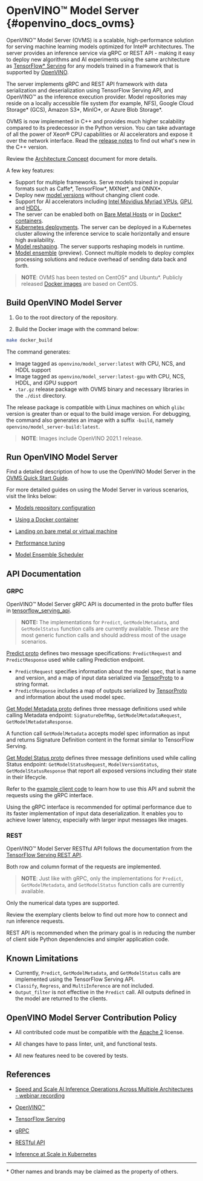 # OpenVINO&trade; Model Server {#openvino_docs_ovms}

OpenVINO&trade; Model Server (OVMS) is a scalable, high-performance solution for serving machine learning models optimized for Intel&reg; architectures.
The server provides an inference service via gRPC or REST API - making it easy to deploy new algorithms and AI experiments using the same
architecture as [TensorFlow* Serving](https://github.com/tensorflow/serving) for any models trained in a framework that is supported
by [OpenVINO](https://software.intel.com/en-us/openvino-toolkit).

The server implements gRPC and REST API framework with data serialization and deserialization using TensorFlow Serving API,
 and OpenVINO&trade; as the inference execution provider. Model repositories may reside on a locally accessible file system (for example, NFS),
  Google Cloud Storage\* (GCS), Amazon S3\*, MinIO\*, or Azure Blob Storage\*.

OVMS is now implemented in C++ and provides much higher scalability compared to its predecessor in the Python version.
You can take advantage of all the power of Xeon® CPU capabilities or AI accelerators and expose it over the network interface.
Read the [release notes](https://github.com/openvinotoolkit/model_server/releases) to find out what's new in the C++ version.

Review the [Architecture Concept](https://github.com/openvinotoolkit/model_server/blob/main/docs/architecture.md) document for more details.

A few key features:
- Support for multiple frameworks. Serve models trained in popular formats such as Caffe\*, TensorFlow\*, MXNet\*, and ONNX*.
- Deploy new [model versions](https://github.com/openvinotoolkit/model_server/blob/main/docs/docker_container.md#model-version-policy) without changing client code.
- Support for AI accelerators including [Intel Movidius Myriad VPUs](../IE_DG/supported_plugins/VPU.md),
[GPU](../IE_DG/supported_plugins/GPU.md), and [HDDL](../IE_DG/supported_plugins/HDDL.md).
- The server can be enabled both on [Bare Metal Hosts](https://github.com/openvinotoolkit/model_server/blob/main/docs/host.md) or in
[Docker* containers](https://github.com/openvinotoolkit/model_server/blob/main/docs/docker_container.md).
- [Kubernetes deployments](https://github.com/openvinotoolkit/model_server/blob/main/deploy). The server can be deployed in a Kubernetes cluster allowing the inference service to scale horizontally and ensure high availability.
- [Model reshaping](https://github.com/openvinotoolkit/model_server/blob/main/docs/docker_container.md#model-reshaping). The server supports reshaping models in runtime.
- [Model ensemble](https://github.com/openvinotoolkit/model_server/blob/main/docs/ensemble_scheduler.md) (preview). Connect multiple models to deploy complex processing solutions and reduce overhead of sending data back and forth.

> **NOTE**: OVMS has been tested on CentOS\* and Ubuntu\*. Publicly released [Docker images](https://hub.docker.com/r/openvino/model_server) are based on CentOS.

## Build OpenVINO Model Server

1. Go to the root directory of the repository.

2. Build the Docker image with the command below:
```bash
make docker_build
```

The command generates:
* Image tagged as `openvino/model_server:latest` with CPU, NCS, and HDDL support
* Image tagged as `openvino/model_server:latest-gpu` with CPU, NCS, HDDL, and iGPU support
* `.tar.gz` release package with OVMS binary and necessary libraries in the `./dist` directory.

The release package is compatible with Linux machines on which `glibc` version is greater than or equal to the build image version.
For debugging, the command also generates an image with a suffix `-build`, namely `openvino/model_server-build:latest`.

> **NOTE**: Images include OpenVINO 2021.1 release.


## Run OpenVINO Model Server

Find a detailed description of how to use the OpenVINO Model Server in the [OVMS Quick Start Guide](https://github.com/openvinotoolkit/model_server/blob/main/docs/ovms_quickstart.md).


For more detailed guides on using the Model Server in various scenarios, visit the links below:

* [Models repository configuration](https://github.com/openvinotoolkit/model_server/blob/main/docs/models_repository.md)

* [Using a Docker container](https://github.com/openvinotoolkit/model_server/blob/main/docs/docker_container.md)

* [Landing on bare metal or virtual machine](https://github.com/openvinotoolkit/model_server/blob/main/docs/host.md)

* [Performance tuning](https://github.com/openvinotoolkit/model_server/blob/main/docs/performance_tuning.md)

* [Model Ensemble Scheduler](https://github.com/openvinotoolkit/model_server/blob/main/docs/ensemble_scheduler.md)


## API Documentation

### GRPC

OpenVINO&trade; Model Server gRPC API is documented in the proto buffer files in [tensorflow_serving_api](https://github.com/tensorflow/serving/tree/r2.2/tensorflow_serving/apis).

> **NOTE:** The implementations for `Predict`, `GetModelMetadata`, and `GetModelStatus` function calls are currently available.
> These are the most generic function calls and should address most of the usage scenarios.

[Predict proto](https://github.com/tensorflow/serving/blob/r2.2/tensorflow_serving/apis/predict.proto) defines two message specifications: `PredictRequest` and `PredictResponse` used while calling Prediction endpoint.
* `PredictRequest` specifies information about the model spec, that is name and version, and a map of input data serialized via
[TensorProto](https://github.com/tensorflow/tensorflow/blob/r2.2/tensorflow/core/framework/tensor.proto) to a string format.
* `PredictResponse` includes a map of outputs serialized by
[TensorProto](https://github.com/tensorflow/tensorflow/blob/r2.2/tensorflow/core/framework/tensor.proto) and information about the used model spec.

[Get Model Metadata proto](https://github.com/tensorflow/serving/blob/r2.2/tensorflow_serving/apis/get_model_metadata.proto) defines three message definitions used while calling Metadata endpoint:
 `SignatureDefMap`, `GetModelMetadataRequest`, `GetModelMetadataResponse`.

 A function call `GetModelMetadata` accepts model spec information as input and returns Signature Definition content in the format similar to TensorFlow Serving.

[Get Model Status proto](https://github.com/tensorflow/serving/blob/r2.2/tensorflow_serving/apis/get_model_status.proto) defines three message definitions used while calling Status endpoint:
 `GetModelStatusRequest`, `ModelVersionStatus`, `GetModelStatusResponse` that report all exposed versions including their state in their lifecycle.

Refer to the [example client code](https://github.com/openvinotoolkit/model_server/blob/main/example_client) to learn how to use this API and submit the requests using the gRPC interface.

Using the gRPC interface is recommended for optimal performance due to its faster implementation of input data deserialization. It enables you to achieve lower latency, especially with larger input messages like images.

### REST

OpenVINO&trade; Model Server RESTful API follows the documentation from the [TensorFlow Serving REST API](https://www.tensorflow.org/tfx/serving/api_rest).

Both row and column format of the requests are implemented.

> **NOTE**: Just like with gRPC, only the implementations for `Predict`, `GetModelMetadata`, and `GetModelStatus` function calls are currently available.

Only the numerical data types are supported.

Review the exemplary clients below to find out more how to connect and run inference requests.

REST API is recommended when the primary goal is in reducing the number of client side Python dependencies and simpler application code.


## Known Limitations

* Currently, `Predict`, `GetModelMetadata`, and `GetModelStatus` calls are implemented using the TensorFlow Serving API.
* `Classify`, `Regress`, and `MultiInference` are not included.
* `Output_filter` is not effective in the `Predict` call. All outputs defined in the model are returned to the clients.

## OpenVINO Model Server Contribution Policy

* All contributed code must be compatible with the [Apache 2](https://www.apache.org/licenses/LICENSE-2.0) license.

* All changes have to pass linter, unit, and functional tests.

* All new features need to be covered by tests.


## References

* [Speed and Scale AI Inference Operations Across Multiple Architectures - webinar recording](https://techdecoded.intel.io/essentials/speed-and-scale-ai-inference-operations-across-multiple-architectures/)

* [OpenVINO&trade;](https://software.intel.com/en-us/openvino-toolkit)

* [TensorFlow Serving](https://github.com/tensorflow/serving)

* [gRPC](https://grpc.io/)

* [RESTful API](https://restfulapi.net/)

* [Inference at Scale in Kubernetes](https://www.intel.ai/inference-at-scale-in-kubernetes)



---
\* Other names and brands may be claimed as the property of others.
